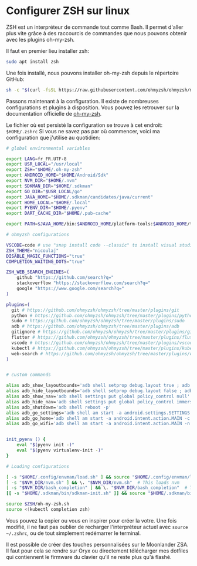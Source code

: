 # Configurer ZSH sur linux

ZSH est un interpréteur de commande tout comme Bash. Il permet d'aller plus vite grâce à des
raccourcis de commandes que nous pouvons obtenir avec les plugins oh-my-zsh.

Il faut en premier lieu installer zsh:

```sh
sudo apt install zsh
```

Une fois installé, nous pouvons installer oh-my-zsh depuis le répertoire GitHub:

```sh
sh -c "$(curl -fsSL https://raw.githubusercontent.com/ohmyzsh/ohmyzsh/master/tools/install.sh)"
```

Passons maintenant à la configuration. Il existe de nombreuses configurations et plugins à disposition.
Vous pouvez les retrouver sur la documentation officielle de [oh-my-zsh](https://github.com/ohmyzsh/ohmyzsh/wiki).

Le fichier où est persisté la configuration se trouve à cet endroit: `$HOME/.zshrc`
Si vous ne savez pas par où commencer, voici ma configuration que j'utilise au quotidien:

```sh
# global environmental variables

export LANG=fr_FR.UTF-8
export USR_LOCAL="/usr/local"
export ZSH="$HOME/.oh-my-zsh"
export ANDROID_HOME="$HOME/Android/Sdk"
export NVM_DIR="$HOME/.nvm"
export SDKMAN_DIR="$HOME/.sdkman"
export GO_DIR="$USR_LOCAL/go"
export JAVA_HOME="$HOME/.sdkman/candidates/java/current"
export HOME_LOCAL="$HOME/.local"
export PYENV_DIR="$HOME/.pyenv"
export DART_CACHE_DIR="$HOME/.pub-cache"

export PATH=$JAVA_HOME/bin:$ANDROID_HOME/platform-tools:$ANDROID_HOME/tools/bin:$HOME/bin:$HOME_LOCAL/bin:$USR_LOCAL/bin:$GO_DIR/bin:$DART_CACHE_DIR/bin:$PYENV_DIR/bin:$PATH

# ohmyzsh configurations

VSCODE=code # use "snap install code --classic" to install visual studio code
ZSH_THEME="nicoulaj"
DISABLE_MAGIC_FUNCTIONS="true"
COMPLETION_WAITING_DOTS="true"

ZSH_WEB_SEARCH_ENGINES=(
    github "https://github.com/search?q="
    stackoverflow "https://stackoverflow.com/search?q="
    google "https://www.google.com/search?q="
)

plugins=(
  git # https://github.com/ohmyzsh/ohmyzsh/tree/master/plugins/git
  python # https://github.com/ohmyzsh/ohmyzsh/tree/master/plugins/python
  sudo # https://github.com/ohmyzsh/ohmyzsh/tree/master/plugins/sudo
  adb # https://github.com/ohmyzsh/ohmyzsh/tree/master/plugins/adb
  gitignore # https://github.com/ohmyzsh/ohmyzsh/tree/master/plugins/gitignore
  flutter # https://github.com/ohmyzsh/ohmyzsh/tree/master/plugins/flutter
  vscode # https://github.com/ohmyzsh/ohmyzsh/tree/master/plugins/vscode
  kubectl # https://github.com/ohmyzsh/ohmyzsh/tree/master/plugins/kubectl
  web-search # https://github.com/ohmyzsh/ohmyzsh/tree/master/plugins/web-search
)


# custom commands

alias adb_show_layoutbounds='adb shell setprop debug.layout true ; adb shell service call activity 1599295570'
alias adb_hide_layoutbounds='adb shell setprop debug.layout false ; adb shell service call activity 1599295570'
alias adb_show_nav='adb shell settings put global policy_control null'
alias adb_hide_nav='adb shell settings put global policy_control immersive.status=com.package1,com.package2:immersive.navigation=apps,-com.package3'
alias adb_shutdown='adb shell reboot -p'
alias adb_go_settings='adb shell am start -a android.settings.SETTINGS'
alias adb_go_home='adb shell am start -a android.intent.action.MAIN -c android.intent.category.HOME'
alias adb_go_wifi='adb shell am start -a android.intent.action.MAIN -n com.android.settings/.wifi.WifiSettings'


init_pyenv () {
    eval "$(pyenv init -)"
    eval "$(pyenv virtualenv-init -)"
}

# Loading configurations

[ -s "$HOME/.config/envman/load.sh" ] && source "$HOME/.config/envman/load.sh"
[ -s "$NVM_DIR/nvm.sh" ] && \. "$NVM_DIR/nvm.sh"  # This loads nvm
[ -s "$NVM_DIR/bash_completion" ] && \. "$NVM_DIR/bash_completion"  # This loads nvm bash_completion
[[ -s "$HOME/.sdkman/bin/sdkman-init.sh" ]] && source "$HOME/.sdkman/bin/sdkman-init.sh"

source $ZSH/oh-my-zsh.sh
source <(kubectl completion zsh)

```

Vous pouvez la copier ou vous en inspirer pour créer la votre.
Une fois modifié, il ne faut pas oublier de recharger l'interpréteur actuel avec `source ~/.zshrc`, ou de tout simplement
redémarrer le terminal.

Il est possible de créer des touches personnalisées sur le Moonlander ZSA. Il faut pour cela se rendre sur Oryx ou directement télécharger mes dotfiles qui contiennent le firmware du clavier qu'il ne reste plus qu'à flashé.

